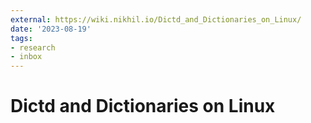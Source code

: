 ```yaml
---
external: https://wiki.nikhil.io/Dictd_and_Dictionaries_on_Linux/
date: '2023-08-19'
tags:
- research
- inbox
---
```


# Dictd and Dictionaries on Linux
